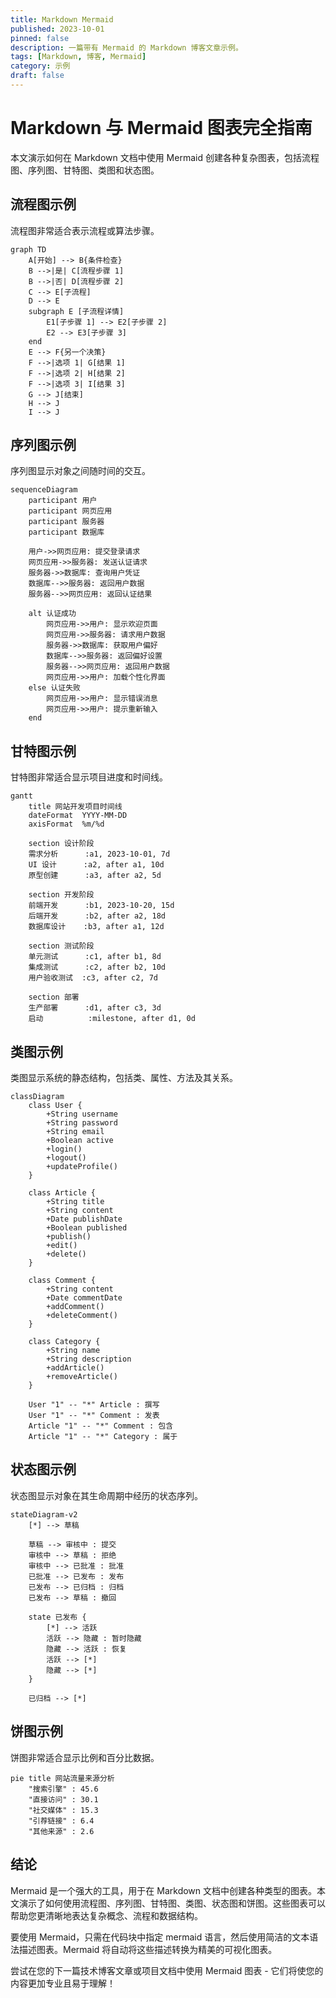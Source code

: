 ```yaml
---
title: Markdown Mermaid
published: 2023-10-01
pinned: false
description: 一篇带有 Mermaid 的 Markdown 博客文章示例。
tags: [Markdown, 博客, Mermaid]
category: 示例
draft: false
---
```

# Markdown 与 Mermaid 图表完全指南

本文演示如何在 Markdown 文档中使用 Mermaid 创建各种复杂图表，包括流程图、序列图、甘特图、类图和状态图。

## 流程图示例

流程图非常适合表示流程或算法步骤。



```mermaid
graph TD
    A[开始] --> B{条件检查}
    B -->|是| C[流程步骤 1]
    B -->|否| D[流程步骤 2]
    C --> E[子流程]
    D --> E
    subgraph E [子流程详情]
        E1[子步骤 1] --> E2[子步骤 2]
        E2 --> E3[子步骤 3]
    end
    E --> F{另一个决策}
    F -->|选项 1| G[结果 1]
    F -->|选项 2| H[结果 2]
    F -->|选项 3| I[结果 3]
    G --> J[结束]
    H --> J
    I --> J
```

## 序列图示例

序列图显示对象之间随时间的交互。

```mermaid
sequenceDiagram
    participant 用户
    participant 网页应用
    participant 服务器
    participant 数据库

    用户->>网页应用: 提交登录请求
    网页应用->>服务器: 发送认证请求
    服务器->>数据库: 查询用户凭证
    数据库-->>服务器: 返回用户数据
    服务器-->>网页应用: 返回认证结果
    
    alt 认证成功
        网页应用->>用户: 显示欢迎页面
        网页应用->>服务器: 请求用户数据
        服务器->>数据库: 获取用户偏好
        数据库-->>服务器: 返回偏好设置
        服务器-->>网页应用: 返回用户数据
        网页应用->>用户: 加载个性化界面
    else 认证失败
        网页应用->>用户: 显示错误消息
        网页应用->>用户: 提示重新输入
    end
```

## 甘特图示例

甘特图非常适合显示项目进度和时间线。

```mermaid
gantt
    title 网站开发项目时间线
    dateFormat  YYYY-MM-DD
    axisFormat  %m/%d
    
    section 设计阶段
    需求分析      :a1, 2023-10-01, 7d
    UI 设计      :a2, after a1, 10d
    原型创建      :a3, after a2, 5d
    
    section 开发阶段
    前端开发      :b1, 2023-10-20, 15d
    后端开发      :b2, after a2, 18d
    数据库设计    :b3, after a1, 12d
    
    section 测试阶段
    单元测试      :c1, after b1, 8d
    集成测试      :c2, after b2, 10d
    用户验收测试  :c3, after c2, 7d
    
    section 部署
    生产部署      :d1, after c3, 3d
    启动          :milestone, after d1, 0d
```

## 类图示例

类图显示系统的静态结构，包括类、属性、方法及其关系。

```mermaid
classDiagram
    class User {
        +String username
        +String password
        +String email
        +Boolean active
        +login()
        +logout()
        +updateProfile()
    }
    
    class Article {
        +String title
        +String content
        +Date publishDate
        +Boolean published
        +publish()
        +edit()
        +delete()
    }
    
    class Comment {
        +String content
        +Date commentDate
        +addComment()
        +deleteComment()
    }
    
    class Category {
        +String name
        +String description
        +addArticle()
        +removeArticle()
    }
    
    User "1" -- "*" Article : 撰写
    User "1" -- "*" Comment : 发表
    Article "1" -- "*" Comment : 包含
    Article "1" -- "*" Category : 属于
```

## 状态图示例

状态图显示对象在其生命周期中经历的状态序列。

```mermaid
stateDiagram-v2
    [*] --> 草稿
    
    草稿 --> 审核中 : 提交
    审核中 --> 草稿 : 拒绝
    审核中 --> 已批准 : 批准
    已批准 --> 已发布 : 发布
    已发布 --> 已归档 : 归档
    已发布 --> 草稿 : 撤回
    
    state 已发布 {
        [*] --> 活跃
        活跃 --> 隐藏 : 暂时隐藏
        隐藏 --> 活跃 : 恢复
        活跃 --> [*]
        隐藏 --> [*]
    }
    
    已归档 --> [*]
```

## 饼图示例

饼图非常适合显示比例和百分比数据。

```mermaid
pie title 网站流量来源分析
    "搜索引擎" : 45.6
    "直接访问" : 30.1
    "社交媒体" : 15.3
    "引荐链接" : 6.4
    "其他来源" : 2.6
```

## 结论

Mermaid 是一个强大的工具，用于在 Markdown 文档中创建各种类型的图表。本文演示了如何使用流程图、序列图、甘特图、类图、状态图和饼图。这些图表可以帮助您更清晰地表达复杂概念、流程和数据结构。

要使用 Mermaid，只需在代码块中指定 mermaid 语言，然后使用简洁的文本语法描述图表。Mermaid 将自动将这些描述转换为精美的可视化图表。

尝试在您的下一篇技术博客文章或项目文档中使用 Mermaid 图表 - 它们将使您的内容更加专业且易于理解！